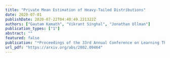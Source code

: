 ```yaml
---
title: "Private Mean Estimation of Heavy-Tailed Distributions"
date: 2020-07-01
publishDate: 2020-07-22T04:40:49.221322Z
authors: ["Gautam Kamath", "Vikrant Singhal", "Jonathan Ullman"]
publication_types: ["1"]
abstract: ""
featured: false
publication: "*Proceedings of the 33rd Annual Conference on Learning Theory* (COLT 2020)"
url_pdf: "https://arxiv.org/abs/2002.09464"
---
```


